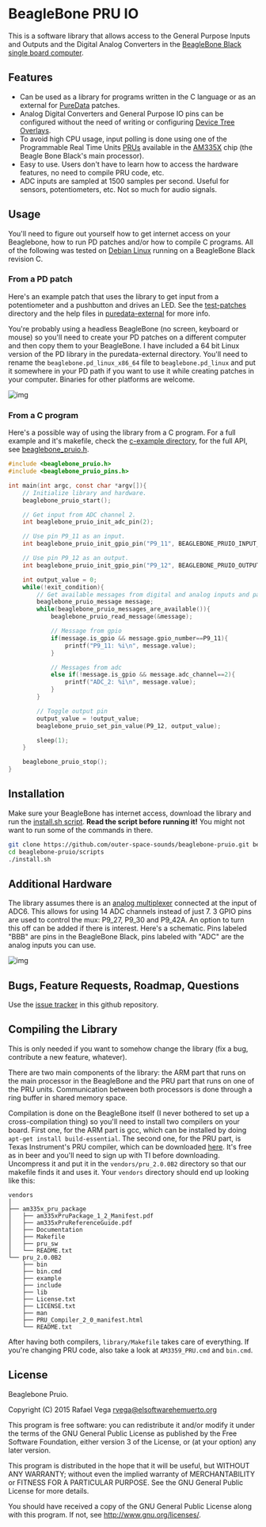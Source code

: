 # BeagleBone PRU IO

This is a software library that allows access to the General Purpose Inputs and Outputs and the Digital Analog Converters in the [BeagleBone Black single board computer](http://beagleboard.org/black).  

## Features

* Can be used as a library for programs written in the C language or as an external for [PureData](http://puredata.info) patches.
* Analog Digital Converters and General Purpose IO pins can be configured without the need of writing or configuring [Device Tree Overlays](https://learn.adafruit.com/introduction-to-the-beaglebone-black-device-tree?view=all).
* To avoid high CPU usage, input polling is done using one of the Programmable Real Time Units [PRUs](https://github.com/beagleboard/am335x_pru_package/blob/master/Documentation/01-AM335x_PRU_ICSS_Overview.pdf?raw=true) available in the [AM335X](http://www.ti.com/product/am3358) chip (the Beagle Bone Black's main processor).
* Easy to use. Users don't have to learn how to access the hardware features, no need to compile PRU code, etc.
* ADC inputs are sampled at 1500 samples per second. Useful for sensors, potentiometers, etc. Not so much for audio signals.

## Usage

You'll need to figure out yourself how to get internet access on your Beaglebone, how to run PD patches and/or how to compile C programs. All of the following was tested on [Debian Linux](http://beagleboard.org/latest-images) running on a BeagleBone Black revision C.
 
### From a PD patch

Here's an example patch that uses the library to get input from a potentiometer and a pushbutton and drives an LED. See the [test-patches](puredata-external/test-patches) directory and the help files in [puredata-external](puredata-external) for more info.

You're probably using a headless BeagleBone (no screen, keyboard or mouse) so you'll need to create your PD patches on a different computer and then copy them to your BeagleBone. I have included a 64 bit Linux version of the PD library in the puredata-external directory. You'll need to rename the `beaglebone.pd_linux_x86_64` file to `beaglebone.pd_linux` and put it somewhere in your PD path if you want to use it while creating patches in your computer. Binaries for other platforms are welcome.

![img](docs/simple-synth-beagle.png)

### From a C program

Here's a possible way of using the library from a C program. For a full example and it's makefile, check the [c-example directory](c-example), for the full API, see [beaglebone_pruio.h](library/src/beaglebone_pruio.h).

```C
#include <beaglebone_pruio.h>
#include <beaglebone_pruio_pins.h>

int main(int argc, const char *argv[]){
    // Initialize library and hardware.
    beaglebone_pruio_start();

    // Get input from ADC channel 2.
    int beaglebone_pruio_init_adc_pin(2); 

    // Use pin P9_11 as an input.
    int beaglebone_pruio_init_gpio_pin("P9_11", BEAGLEBONE_PRUIO_INPUT_MODE); 

    // Use pin P9_12 as an output.
    int beaglebone_pruio_init_gpio_pin("P9_12", BEAGLEBONE_PRUIO_OUTPUT_MODE);

    int output_value = 0;
    while(!exit_condition){
        // Get available messages from digital and analog inputs and parse them:
        beaglebone_pruio_message message;
        while(beaglebone_pruio_messages_are_available()){
            beaglebone_pruio_read_message(&message);

            // Message from gpio
            if(message.is_gpio && message.gpio_number==P9_11){
                printf("P9_11: %i\n", message.value);
            }

            // Messages from adc
            else if(!message.is_gpio && message.adc_channel==2){
                printf("ADC_2: %i\n", message.value);
            }
        }

        // Toggle output pin
        output_value = !output_value;
        beaglebone_pruio_set_pin_value(P9_12, output_value); 

        sleep(1);
    }

    beaglebone_pruio_stop();
}
```

## Installation

Make sure your BeagleBone has internet access, download the library and run the [install.sh script](scripts/install.sh). __Read the script before running it!__ You might not want to run some of the commands in there.

```Bash
git clone https://github.com/outer-space-sounds/beaglebone-pruio.git beaglebone-pruio
cd beaglebone-pruio/scripts
./install.sh
```

## Additional Hardware

The library assumes there is an [analog multiplexer](http://www.ti.com/lit/ds/symlink/cd4051b.pdf) connected at the input of ADC6. This allows for using 14 ADC channels instead of just 7. 3 GPIO pins are used to control the mux: P9_27, P9_30 and P9_42A. An option to turn this off can be added if there is interest. Here's a schematic. Pins labeled "BBB" are pins in the BeagleBone Black, pins labeled with "ADC" are the analog inputs you can use.

![img](docs/mux-schematic.png)

## Bugs, Feature Requests, Roadmap, Questions

Use the [issue tracker](issues) in this github repository.

## Compiling the Library

This is only needed if you want to somehow change the library (fix a bug, contribute a new feature, whatever).

There are two main components of the library: the ARM part that runs on the main processor in the BeagleBone and the PRU part that runs on one of the PRU units. Communication between both processors is done through a ring buffer in shared memory space. 

Compilation is done on the BeagleBone itself (I never bothered to set up a cross-compilation thing) so you'll need to install two compilers on your board. First one, for the ARM part is gcc, which can be installed by doing `apt-get install build-essential`. The second one, for the PRU part, is Texas Instrument's PRU compiler, which can be downloaded [here](http://software-dl.ti.com/codegen/non-esd/downloads/beta.htm). It's free as in beer and you'll need to sign up with TI before downloading. Uncompress it and put it in the `vendors/pru_2.0.0B2` directory so that our makefile finds it and uses it. Your `vendors` directory should end up looking like this:

```
vendors
│ 
├── am335x_pru_package
│   ├── am335xPruPackage_1_2_Manifest.pdf
│   ├── am335xPruReferenceGuide.pdf
│   ├── Documentation
│   ├── Makefile
│   ├── pru_sw
│   └── README.txt
└── pru_2.0.0B2
    ├── bin
    ├── bin.cmd
    ├── example
    ├── include
    ├── lib
    ├── License.txt
    ├── LICENSE.txt
    ├── man
    ├── PRU_Compiler_2_0_manifest.html
    └── README.txt
```

After having both compilers, `library/Makefile` takes care of everything. If you're changing PRU code, also take a look at `AM3359_PRU.cmd` and `bin.cmd`.

## License

Beaglebone Pruio.

Copyright (C) 2015 Rafael Vega <rvega@elsoftwarehemuerto.org>

This program is free software: you can redistribute it and/or modify it under the terms of the GNU General Public License as published by the Free Software Foundation, either version 3 of the License, or (at your option) any later version.  

This program is distributed in the hope that it will be useful, but WITHOUT ANY WARRANTY; without even the implied warranty of MERCHANTABILITY or FITNESS FOR A PARTICULAR PURPOSE.  See the GNU General Public License for more details.

You should have received a copy of the GNU General Public License along with this program.  If not, see <http://www.gnu.org/licenses/>.
